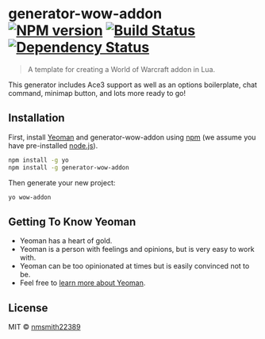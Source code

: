 # generator-wow-addon [![NPM version][npm-image]][npm-url] [![Build Status][travis-image]][travis-url] [![Dependency Status][daviddm-image]][daviddm-url]
> A template for creating a World of Warcraft addon in Lua.

This generator includes Ace3 support as well as an options boilerplate, chat command, minimap button, and lots more ready to go!

## Installation

First, install [Yeoman](http://yeoman.io) and generator-wow-addon using [npm](https://www.npmjs.com/) (we assume you have pre-installed [node.js](https://nodejs.org/)).

```bash
npm install -g yo
npm install -g generator-wow-addon
```

Then generate your new project:

```bash
yo wow-addon
```

## Getting To Know Yeoman

 * Yeoman has a heart of gold.
 * Yeoman is a person with feelings and opinions, but is very easy to work with.
 * Yeoman can be too opinionated at times but is easily convinced not to be.
 * Feel free to [learn more about Yeoman](http://yeoman.io/).

## License

MIT © [nmsmith22389]()


[npm-image]: https://badge.fury.io/js/generator-wow-addon.svg
[npm-url]: https://npmjs.org/package/generator-wow-addon
[travis-image]: https://travis-ci.org/nmsmith22389/generator-wow-addon.svg?branch=master
[travis-url]: https://travis-ci.org/nmsmith22389/generator-wow-addon
[daviddm-image]: https://david-dm.org/nmsmith22389/generator-wow-addon.svg?theme=shields.io
[daviddm-url]: https://david-dm.org/nmsmith22389/generator-wow-addon
